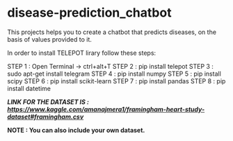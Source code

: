 # disease-prediction_chatbot
This projects helps you to create a chatbot that predicts diseases, on the basis of values provided to it.

In order to install TELEPOT lirary follow these steps:

STEP 1 : Open Terminal -> ctrl+alt+T
STEP 2 : pip install telepot
STEP 3 : sudo apt-get install telegram
STEP 4 : pip install numpy
STEP 5 : pip install scipy
STEP 6 : pip install scikit-learn
STEP 7 : pip install pandas
STEP 8 : pip install datetime

***LINK FOR THE DATASET IS : https://www.kaggle.com/amanajmera1/framingham-heart-study-dataset#framingham.csv***

**NOTE : You can also include your own dataset.**
